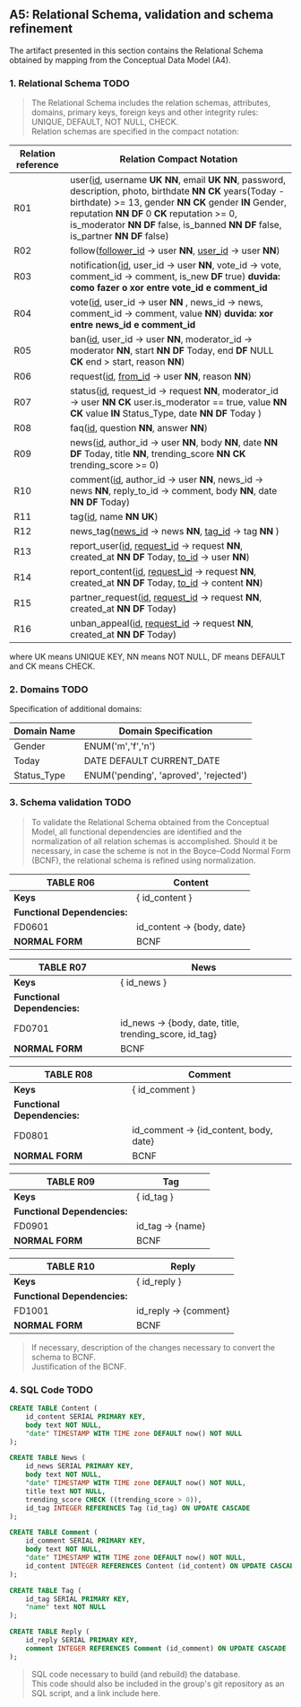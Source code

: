 ## A5: Relational Schema, validation and schema refinement

The artifact presented in this section contains the Relational Schema obtained by mapping from the Conceptual Data Model (A4). 

### 1. Relational Schema TODO

> The Relational Schema includes the relation schemas, attributes, domains, primary keys, foreign keys and other integrity rules: UNIQUE, DEFAULT, NOT NULL, CHECK.  
> Relation schemas are specified in the compact notation:  

| Relation reference | Relation Compact Notation                        |
| ------------------ | ------------------------------------------------ |
| R01                | user([id](#), username **UK NN**, email **UK NN**, password, description, photo, birthdate **NN CK** years(Today - birthdate) >= 13, gender **NN CK** gender **IN** Gender, reputation **NN DF** 0 **CK** reputation >= 0, is_moderator **NN DF** false, is_banned **NN DF** false, is_partner **NN DF** false) |
| R02                | follow([follower_id](#) → user **NN**, [user_id](#) → user **NN**)
| R03                | notification([id](#), user_id → user **NN**, vote_id → vote, comment_id → comment, is_new **DF** true)  **duvida: como fazer o xor entre vote_id e comment_id** |
| R04                | vote([id](#), user_id → user **NN** , news_id → news, comment_id → comment, value **NN**) **duvida: xor entre news_id e comment_id**|
| R05                | ban([id](#), user_id → user **NN**, moderator_id → moderator **NN**,  start **NN DF** Today, end **DF** NULL **CK** end > start, reason **NN**) |
| R06                | request([id](#), [from_id](#) → user **NN**, reason **NN**) |
| R07                | status([id](#), request_id → request **NN**, moderator_id → user **NN CK** user.is_moderator == true, value **NN CK** value **IN** Status_Type, date **NN DF** Today ) 
| R08                | faq([id](#), question **NN**, answer **NN**) |
| R09                | news([id](#), author_id → user **NN**, body **NN**, date **NN DF** Today, title **NN**, trending_score **NN CK** trending_score >= 0) |
| R10                | comment([id](#), author_id → user **NN**, news_id → news **NN**,  reply_to_id → comment, body **NN**, date **NN** **DF** Today) |
| R11                | tag([id](#), name **NN UK**) |
| R12                | news_tag([news_id](#) → news **NN**, [tag_id](#) → tag **NN** ) |
| R13                | report_user([id](#), [request_id](#) → request **NN**, created_at **NN DF** Today, [to_id](#) → user **NN**) |
| R14                | report_content([id](#), [request_id](#) → request **NN**, created_at **NN DF** Today, [to_id](#) → content **NN**) |
| R15                | partner_request([id](#), [request_id](#) → request **NN**, created_at **NN DF** Today) |
| R16                | unban_appeal([id](#), [request_id](#) → request **NN**, created_at **NN DF** Today) |
  
where UK means UNIQUE KEY, NN means NOT NULL, DF means DEFAULT and CK means CHECK.  

### 2. Domains TODO

Specification of additional domains:  

| Domain Name  | Domain Specification                   |
| ------------ | -------------------------------------- |
| Gender       | ENUM('m','f','n')                      |
| Today        | DATE DEFAULT CURRENT_DATE              |
| Status_Type  | ENUM('pending', 'aproved', 'rejected') |


### 3. Schema validation TODO

> To validate the Relational Schema obtained from the Conceptual Model, all functional dependencies are identified and the normalization of all relation schemas is accomplished. Should it be necessary, in case the scheme is not in the Boyce–Codd Normal Form (BCNF), the relational schema is refined using normalization.  


| **TABLE R06**   | Content               |
| --------------  | ---                |
| **Keys**        | { id_content } |
| **Functional Dependencies:** |       |
| FD0601          | id_content → {body, date} |
| **NORMAL FORM** | BCNF               |

| **TABLE R07**   | News              |
| --------------  | ---                |
| **Keys**        | { id_news } |
| **Functional Dependencies:** |       |
| FD0701          | id_news → {body, date, title, trending_score, id_tag} |
| **NORMAL FORM** | BCNF               |

| **TABLE R08**   | Comment              |
| --------------  | ---                |
| **Keys**        | { id_comment } |
| **Functional Dependencies:** |       |
| FD0801          | id_comment → {id_content, body, date} |
| **NORMAL FORM** | BCNF               |

| **TABLE R09**   | Tag              |
| --------------  | ---                |
| **Keys**        | { id_tag } |
| **Functional Dependencies:** |       |
| FD0901          | id_tag → {name} |
| **NORMAL FORM** | BCNF               |

| **TABLE R10**   | Reply              |
| --------------  | ---                |
| **Keys**        | { id_reply } |
| **Functional Dependencies:** |       |
| FD1001          | id_reply → {comment} |
| **NORMAL FORM** | BCNF               |


> If necessary, description of the changes necessary to convert the schema to BCNF.  
> Justification of the BCNF.  

### 4. SQL Code TODO

```sql
CREATE TABLE Content (
    id_content SERIAL PRIMARY KEY,
    body text NOT NULL,
    "date" TIMESTAMP WITH TIME zone DEFAULT now() NOT NULL
);

CREATE TABLE News (
    id_news SERIAL PRIMARY KEY,
    body text NOT NULL,
    "date" TIMESTAMP WITH TIME zone DEFAULT now() NOT NULL,
    title text NOT NULL,    
    trending_score CHECK ((trending_score > 0)),
    id_tag INTEGER REFERENCES Tag (id_tag) ON UPDATE CASCADE
);

CREATE TABLE Comment (
    id_comment SERIAL PRIMARY KEY,
    body text NOT NULL,
    "date" TIMESTAMP WITH TIME zone DEFAULT now() NOT NULL,
    id_content INTEGER REFERENCES Content (id_content) ON UPDATE CASCADE
);

CREATE TABLE Tag (
    id_tag SERIAL PRIMARY KEY,
    "name" text NOT NULL
);

CREATE TABLE Reply (
    id_reply SERIAL PRIMARY KEY,
    comment INTEGER REFERENCES Comment (id_comment) ON UPDATE CASCADE
);
```

> SQL code necessary to build (and rebuild) the database.  
> This code should also be included in the group's git repository as an SQL script, and a link include here.  
